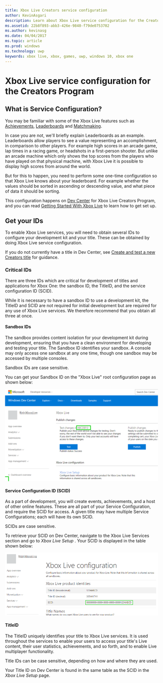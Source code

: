 ```yaml
---
title: Xbox Live Creators service configuration
author: KevinAsgari
description: Learn about Xbox Live service configuration for the Creators Program.
ms.assetid: 22b8f893-abb3-426e-9840-f79de0753702
ms.author: kevinasg
ms.date: 04/04/2017
ms.topic: article
ms.prod: windows
ms.technology: uwp
keywords: xbox live, xbox, games, uwp, windows 10, xbox one
---
```


# Xbox Live service configuration for the Creators Program

## What is Service Configuration?

You may be familiar with some of the Xbox Live features such as [Achievements](../achievements-2017/achievements.md), [Leaderboards](../leaderboards-and-stats-2017/leaderboards.md) and [Matchmaking](../multiplayer/multiplayer-concepts.md#SmartMatch).

In case you are not, we'll briefly explain Leaderboards as an example.  Leaderboards allow players to see a value representing an accomplishment, in comparison to other players.  For example high scores in an arcade game, lap times in a racing game, or headshots in a first-person shooter.  But unlike an arcade machine which only shows the top scores from the players who have played on that physical machine, with Xbox Live it is possible to display high scores from around the world.

But for this to happen, you need to perform some one-time configuration so that Xbox Live knows about your leaderboard.  For example whether the values should be sorted in ascending or descending value, and what piece of data it should be sorting.

This configuration happens on [Dev Center](http://dev.windows.com) for Xbox Live Creators Program, and you can read [Getting Started With Xbox Live](get-started-with-xbox-live-creators.md) to learn how to get set up.

## Get your IDs

To enable Xbox Live services, you will need to obtain several IDs to configure your development kit and your title. These can be obtained by doing Xbox Live service configuration.

If you do not currently have a title in Dev Center, see [Create and test a new Creators title](create-and-test-a-new-creators-title.md) for guidance.

### Critical IDs

There are three IDs which are critical for development of titles and applications for Xbox One: the sandbox ID, the TitleID, and the service configuration ID (SCID).

While it is necessary to have a sandbox ID to use a development kit, the TitleID and SCID are not required for initial development but are required for any use of Xbox Live services. We therefore recommend that you obtain all three at once.

#### Sandbox IDs

The sandbox provides content isolation for your development kit during development, ensuring that you have a clean environment for developing and testing your title. The Sandbox ID identifies your sandbox. A console may only access one sandbox at any one time, though one sandbox may be accessed by multiple consoles.

Sandbox IDs are case sensitive.

You can get your Sandbox ID on the "Xbox Live" root configuration page as shown below:

![](../images/getting_started/devcenter_sandbox_id.png)

#### Service Configuration ID (SCID)

As a part of development, you will create events, achievements, and a host of other online features. These are all part of your Service Configuration, and require the SCID for access. A given title may have multiple Service Configurations; each will have its own SCID.

SCIDs are case sensitive.

To retrieve your SCID on Dev Center, navigate to the Xbox Live Services section and go to *Xbox Live Setup* .  Your SCID is displayed in the table shown below:

![](../images/getting_started/devcenter_scid.png)

#### TitleID

The TitleID uniquely identifies your title to Xbox Live services. It is used throughout the services to enable your users to access your title's Live content, their user statistics, achievements, and so forth, and to enable Live multiplayer functionality.

Title IDs can be case sensitive, depending on how and where they are used.

Your Title ID on Dev Center is found in the same table as the SCID in the *Xbox Live Setup* page.
